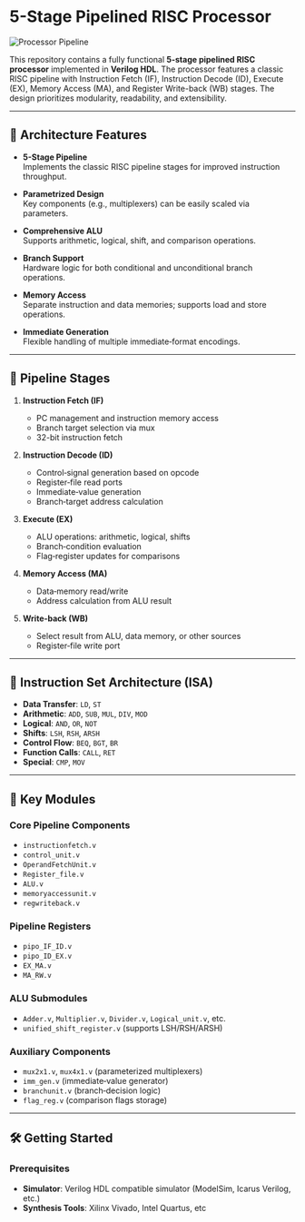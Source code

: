 # 5-Stage Pipelined RISC Processor

![Processor Pipeline](docs/pipeline_diagram.png)

This repository contains a fully functional **5-stage pipelined RISC processor** implemented in **Verilog HDL**. The processor features a classic RISC pipeline with Instruction Fetch (IF), Instruction Decode (ID), Execute (EX), Memory Access (MA), and Register Write-back (WB) stages. The design prioritizes modularity, readability, and extensibility.

---

## 🔧 Architecture Features

- **5-Stage Pipeline**  
  Implements the classic RISC pipeline stages for improved instruction throughput.

- **Parametrized Design**  
  Key components (e.g., multiplexers) can be easily scaled via parameters.

- **Comprehensive ALU**  
  Supports arithmetic, logical, shift, and comparison operations.

- **Branch Support**  
  Hardware logic for both conditional and unconditional branch operations.

- **Memory Access**  
  Separate instruction and data memories; supports load and store operations.

- **Immediate Generation**  
  Flexible handling of multiple immediate‐format encodings.

---

## 🚀 Pipeline Stages

1. **Instruction Fetch (IF)**  
   - PC management and instruction memory access  
   - Branch target selection via mux  
   - 32-bit instruction fetch  

2. **Instruction Decode (ID)**  
   - Control‐signal generation based on opcode  
   - Register‐file read ports  
   - Immediate‐value generation  
   - Branch‐target address calculation  

3. **Execute (EX)**  
   - ALU operations: arithmetic, logical, shifts  
   - Branch‐condition evaluation  
   - Flag‐register updates for comparisons  

4. **Memory Access (MA)**  
   - Data‐memory read/write  
   - Address calculation from ALU result  

5. **Write-back (WB)**  
   - Select result from ALU, data memory, or other sources  
   - Register‐file write port  

---

## 🧾 Instruction Set Architecture (ISA)

- **Data Transfer**: `LD`, `ST`  
- **Arithmetic**: `ADD`, `SUB`, `MUL`, `DIV`, `MOD`  
- **Logical**: `AND`, `OR`, `NOT`  
- **Shifts**: `LSH`, `RSH`, `ARSH`  
- **Control Flow**: `BEQ`, `BGT`, `BR`  
- **Function Calls**: `CALL`, `RET`  
- **Special**: `CMP`, `MOV`  

---

## 🧩 Key Modules

### Core Pipeline Components
- `instructionfetch.v`  
- `control_unit.v`  
- `OperandFetchUnit.v`  
- `Register_file.v`  
- `ALU.v`  
- `memoryaccessunit.v`  
- `regwriteback.v`  

### Pipeline Registers
- `pipo_IF_ID.v`  
- `pipo_ID_EX.v`  
- `EX_MA.v`  
- `MA_RW.v`  

### ALU Submodules
- `Adder.v`, `Multiplier.v`, `Divider.v`, `Logical_unit.v`, etc.  
- `unified_shift_register.v` (supports LSH/RSH/ARSH)  

### Auxiliary Components
- `mux2x1.v`, `mux4x1.v` (parameterized multiplexers)  
- `imm_gen.v` (immediate‐value generator)  
- `branchunit.v` (branch‐decision logic)  
- `flag_reg.v` (comparison flags storage)  

---

## 🛠 Getting Started

### Prerequisites

- **Simulator**: Verilog HDL compatible simulator (ModelSim, Icarus Verilog, etc.)
- **Synthesis Tools**: Xilinx Vivado, Intel Quartus, etc
